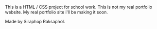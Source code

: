 This is a HTML / CSS project for school work.
This is not my real portfolio website.
My real portfolio site i'll be making it soon.

Made by Siraphop Raksaphol.

